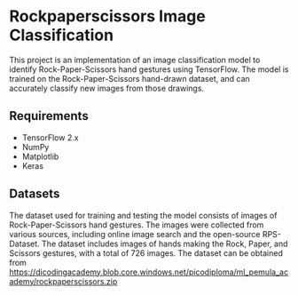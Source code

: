 # Rockpaperscissors Image Classification

This project is an implementation of an image classification model to identify Rock-Paper-Scissors hand gestures using TensorFlow. The model is trained on the Rock-Paper-Scissors hand-drawn dataset, and can accurately classify new images from those drawings.

## Requirements
- TensorFlow 2.x
- NumPy
- Matplotlib
- Keras

## Datasets
The dataset used for training and testing the model consists of images of Rock-Paper-Scissors hand gestures. The images were collected from various sources, including online image search and the open-source RPS-Dataset. The dataset includes images of hands making the Rock, Paper, and Scissors gestures, with a total of 726 images. The dataset can be obtained from https://dicodingacademy.blob.core.windows.net/picodiploma/ml_pemula_academy/rockpaperscissors.zip
